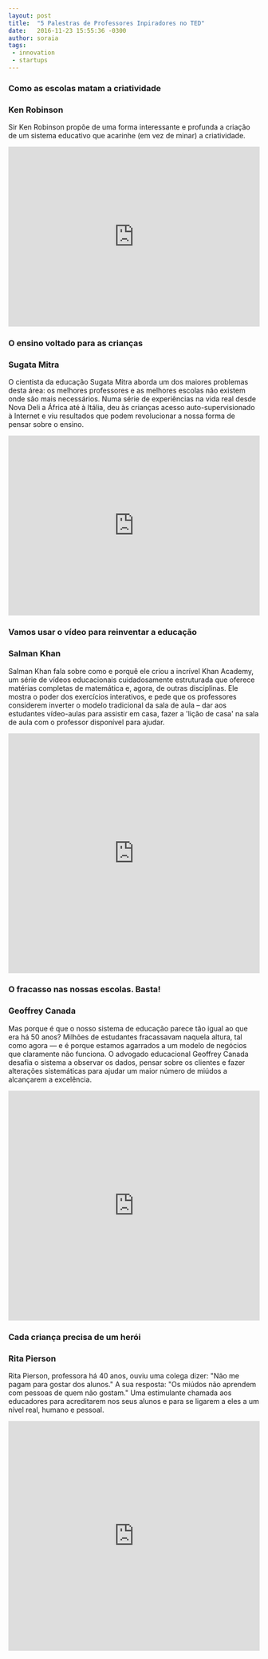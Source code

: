 ```yaml
---
layout: post
title:  "5 Palestras de Professores Inpiradores no TED"
date:   2016-11-23 15:55:36 -0300
author: soraia
tags: 
 - innovation
 - startups
---
```


### Como as escolas matam a criatividade
### Ken Robinson

Sir Ken Robinson propõe de uma forma interessante e profunda a criação de um sistema educativo que acarinhe (em vez de minar) a criatividade.

<iframe src="https://embed.ted.com/talks/ken_robinson_says_schools_kill_creativity" width="100%" height="360" frameborder="0" scrolling="no" webkitAllowFullScreen mozallowfullscreen allowFullScreen></iframe>


### O ensino voltado para as crianças
### Sugata Mitra

O cientista da educação Sugata Mitra aborda um dos maiores problemas desta área: os melhores professores e as melhores escolas não existem onde são mais necessários. Numa série de experiências na vida real desde Nova Deli a África até à Itália, deu às crianças acesso auto-supervisionado à Internet e viu resultados que podem revolucionar a nossa forma de pensar sobre o ensino.

<iframe src="https://embed.ted.com/talks/sugata_mitra_the_child_driven_education" width="100%" height="360" frameborder="0" scrolling="no" webkitAllowFullScreen mozallowfullscreen allowFullScreen></iframe>


### Vamos usar o vídeo para reinventar a educação
### Salman Khan

Salman Khan fala sobre como e porquê ele criou a incrível Khan Academy, um série de vídeos educacionais cuidadosamente estruturada que oferece matérias completas de matemática e, agora, de outras disciplinas. Ele mostra o poder dos exercícios interativos, e pede que os professores considerem inverter o modelo tradicional da sala de aula – dar aos estudantes vídeo-aulas para assistir em casa, fazer a 'lição de casa' na sala de aula com o professor disponível para ajudar.

<iframe src="http://embed.ted.com/talks/lang/pt-br/salman_khan_let_s_use_video_to_reinvent_education.html" width="100%" height="480" frameborder="0" scrolling="no" webkitAllowFullScreen mozallowfullscreen allowFullScreen></iframe>


### O fracasso nas nossas escolas. Basta!
### Geoffrey Canada

Mas porque é que o nosso sistema de educação parece tão igual ao que era há 50 anos? Milhões de estudantes fracassavam naquela altura, tal como agora — e é porque estamos agarrados a um modelo de negócios que claramente não funciona. O advogado educacional Geoffrey Canada desafia o sistema a observar os dados, pensar sobre os clientes e fazer alterações sistemáticas para ajudar um maior número de miúdos a alcançarem a excelência.

<iframe src="https://embed.ted.com/talks/lang/pt-br/geoffrey_canada_our_failing_schools_enough_is_enough" width="100%" height="460" frameborder="0" scrolling="no" webkitAllowFullScreen mozallowfullscreen allowFullScreen></iframe>


### Cada criança precisa de um herói
### Rita Pierson

Rita Pierson, professora há 40 anos, ouviu uma colega dizer: "Não me pagam para gostar dos alunos." A sua resposta: "Os miúdos não aprendem com pessoas de quem não gostam." Uma estimulante chamada aos educadores para acreditarem nos seus alunos e para se ligarem a eles a um nível real, humano e pessoal.

<iframe src="https://embed.ted.com/talks/lang/pt-br/rita_pierson_every_kid_needs_a_champion" width="100%" height="460" frameborder="0" scrolling="no" webkitAllowFullScreen mozallowfullscreen allowFullScreen></iframe>

